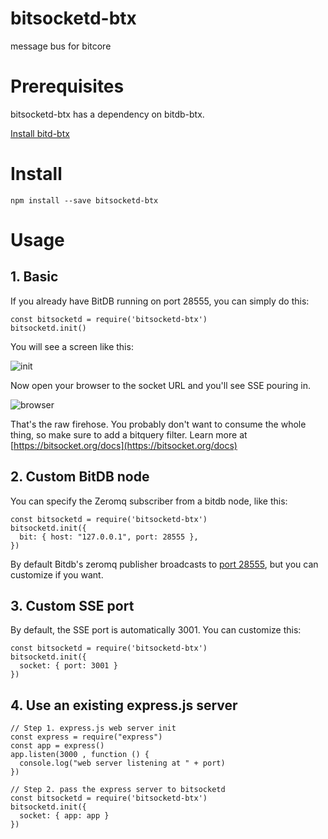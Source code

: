 # bitsocketd-btx

message bus for bitcore

# Prerequisites

bitsocketd-btx has a dependency on bitdb-btx.

[Install bitd-btx](https://docs.bitdb.network/docs/install)

# Install

```
npm install --save bitsocketd-btx
```

# Usage

## 1. Basic

If you already have BitDB running on port 28555, you can simply do this:

```
const bitsocketd = require('bitsocketd-btx')
bitsocketd.init()
```

You will see a screen like this:

![init](img/bitsocket_init.png)

Now open your browser to the socket URL and you'll see SSE pouring in.

![browser](img/raw.gif)

That's the raw firehose. You probably don't want to consume the whole thing, so make sure to add a bitquery filter. Learn more at [https://bitsocket.org/docs](https://bitsocket.org/docs)

## 2. Custom BitDB node

You can specify the Zeromq subscriber from a bitdb node, like this:

```
const bitsocketd = require('bitsocketd-btx')
bitsocketd.init({
  bit: { host: "127.0.0.1", port: 28555 },
})
```

By default Bitdb's zeromq publisher broadcasts to [port 28555](https://github.com/dalijolijo/bitd-btx/blob/master/config.js#L44), but you can customize if you want.


## 3. Custom SSE port

By default, the SSE port is automatically 3001. You can customize this:

```
const bitsocketd = require('bitsocketd-btx')
bitsocketd.init({
  socket: { port: 3001 }
})
```

## 4. Use an existing express.js server

```
// Step 1. express.js web server init
const express = require("express")
const app = express()
app.listen(3000 , function () {
  console.log("web server listening at " + port)
})

// Step 2. pass the express server to bitsocketd
const bitsocketd = require('bitsocketd-btx')
bitsocketd.init({
  socket: { app: app }
})
```
